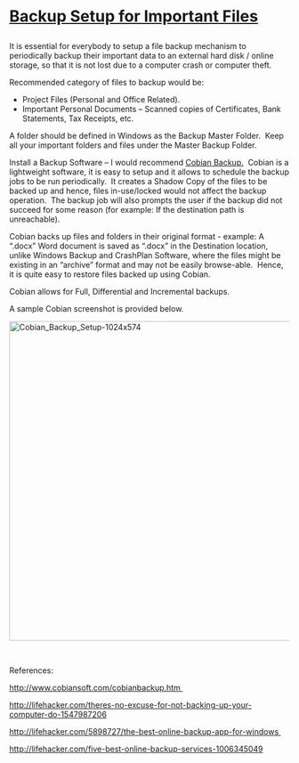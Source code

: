 # <p><strong><u>Backup Setup for Important Files</u></strong></p>
<p>It is essential for everybody to setup a file backup mechanism to periodically backup their important data to an external hard disk / online storage, so that it is not lost due to a computer crash or computer theft.</p>
<p>Recommended category of files to backup would be:</p>
<ul>
	<li>Project Files (Personal and Office Related).</li>
	<li>Important Personal Documents – Scanned copies of Certificates, Bank Statements, Tax Receipts, etc.</li>
</ul>
<p>A folder should be defined in Windows as the Backup Master Folder.  Keep all your important folders and files under the Master Backup Folder.</p>
<p>Install a Backup Software – I would recommend <a href="http://www.cobiansoft.com/cobianbackup.htm">Cobian Backup.</a>  Cobian is a lightweight software, it is easy to setup and it allows to schedule the backup jobs to be run periodically.  It creates a Shadow Copy of the files to be backed up and hence, files in-use/locked would not affect the backup operation.  The backup job will also prompts the user if the backup did not succeed for some reason (for example: If the destination path is unreachable).</p>
<p>Cobian backs up files and folders in their original format - example: A “.docx” Word document is saved as “.docx” in the Destination location, unlike Windows Backup and CrashPlan Software, where the files might be existing in an “archive” format and may not be easily browse-able.  Hence, it is quite easy to restore files backed up using Cobian.</p>
<p>Cobian allows for Full, Differential and Incremental backups.</p>
<p>A sample Cobian screenshot is provided below.</p>
<p><img class="alignnone" src="https://farm6.staticflickr.com/5818/21916255152_692a4467e8_o.png" alt="Cobian_Backup_Setup-1024x574" width="1024" height="574" /><script src="//embedr.flickr.com/assets/client-code.js" async="" charset="utf-8"></script></p>
<p>&nbsp;</p>
<p>References:</p>
<p><a href="http://www.cobiansoft.com/cobianbackup.htm" target="_blank" rel="noopener">http://www.cobiansoft.com/cobianbackup.htm </a></p>
<p><a href="http://lifehacker.com/theres-no-excuse-for-not-backing-up-your-computer-do-1547987206" target="_blank" rel="noopener">http://lifehacker.com/theres-no-excuse-for-not-backing-up-your-computer-do-1547987206</a></p>
<p><a href="http://lifehacker.com/5898727/the-best-online-backup-app-for-windows" target="_blank" rel="noopener">http://lifehacker.com/5898727/the-best-online-backup-app-for-windows </a></p>
<p><a href="http://lifehacker.com/five-best-online-backup-services-1006345049" target="_blank" rel="noopener">http://lifehacker.com/five-best-online-backup-services-1006345049</a></p>
